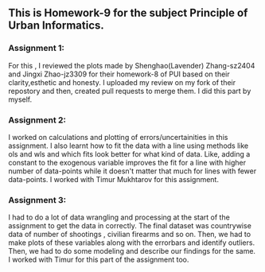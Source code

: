 ## This is Homework-9 for the subject Principle of Urban Informatics.

### Assignment 1: 
For this , I reviewed the plots made by Shenghao(Lavender) Zhang-sz2404 and Jingxi Zhao-jz3309 for their homework-8 of PUI based on their clarity,esthetic and honesty. I uploaded my review on my fork of their repostory and then, created pull requests to merge them. I did this part by myself.

### Assignment 2:
I worked on calculations and plotting of errors/uncertainities in this assignment. I also learnt how to fit the data with a line using methods like ols and wls and which fits look better for what kind of data. Like, adding a constant to the exogenous variable improves the fit for a line with higher number of data-points while it doesn't matter that much for lines with fewer data-points. I worked with Timur Mukhtarov for this assignment.

### Assignment 3:
I had to do a lot of data wrangling and processing at the start of the assignment to get the data in correctly. The final dataset was countrywise data of number of shootings , civilian firearms and so on. Then, we had to make plots of these variables along with the errorbars and identify outliers. Then, we had to do some modeling and describe our findings for the same. I worked with Timur for this part of the assignment too. 

